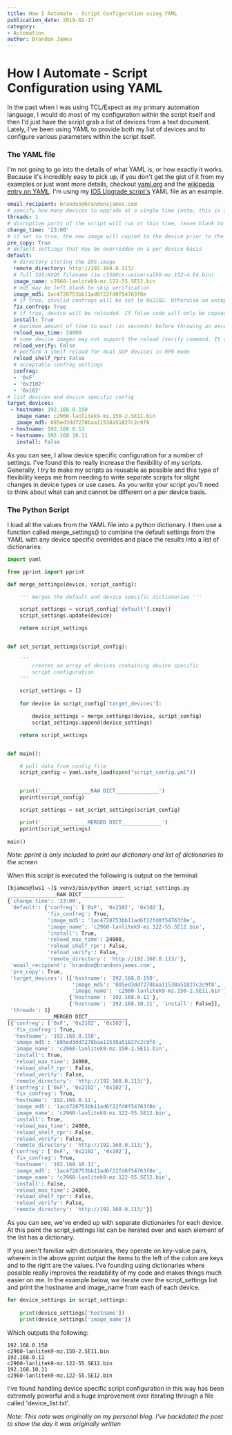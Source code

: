 ```yaml
---
title: How I Automate - Script Configuration using YAML
publication_date: 2019-02-17
category:
- Automation
author: Brandon James
---
```


# How I Automate - Script Configuration using YAML

In the past when I was using TCL/Expect as my primary automation language, I would do most of my configuration within the script itself and then I'd just have the script grab a list of devices from a text document. Lately, I've been using YAML to provide both my list of devices and to configure various parameters within the script itself. 

### The YAML file

I'm not going to go into the details of what YAML is, or how exactly it works. Because it's incredibly easy to pick up, if you don't get the gist of it from my examples or just want more details, checkout [yaml.org](https://yaml.org/) and the [wikipedia entry on YAML](https://en.wikipedia.org/wiki/YAML). I'm using my [IOS Upgrade script's](https://github.com/bjames/ios_upgrade) YAML file  as an example.

```yaml
email_recipient: brandon@brandonsjames.com
# specify how many devices to upgrade at a single time (note, this is also the number of threads spawned at runtime)
threads: 1
# disruptive parts of the script will run at this time, leave blank to run immediately. Format HH:MM
change_time: '23:00'
# if set to true, the new image will copied to the device prior to the change
pre_copy: True
# default settings that may be overridden on a per device basis
default:
  # directory storing the IOS image
  remote_directory: http://192.168.0.113/
  # full IOS/NXOS filename (ie c3560cx-universalk9-mz.152-4.E4.bin)
  image_name: c2960-lanlitek9-mz.122-55.SE12.bin
  # md5 may be left blank to skip verification
  image_md5: 1ac4728753bb11ad6f22fd8f54763f8e
  # if true, invalid confregs will be set to 0x2102. Otherwise an exception will be raised. 
  fix_confreg: True
  # if true, device will be reloaded. If false code will only be copied
  install: True
  # maximum amount of time to wait (in seconds) before throwing an exception after reload command has been issued
  reload_max_time: 24000
  # some device images may not support the reload /verify command. It can be disabled here.
  reload_verify: False
  # perform a shelf reload for dual SUP devices in RPR mode
  reload_shelf_rpr: False
  # acceptable confreg settings
  confreg:
  - '0xF'
  - '0x2102'
  - '0x102'
# list devices and device specific config
target_devices:
 - hostname: 192.168.0.150
   image_name: c2960-lanlitek9-mz.150-2.SE11.bin
   image_md5: 885ed3dd7278baa11538a51827c2c9f8
 - hostname: 192.168.0.11
 - hostname: 192.168.10.11
   install: False
```

As you can see, I allow device specific configuration for a number of settings. I've found this to really increase the flexibility of my scripts. Generally, I try to make my scripts as reusable as possible and this type of flexibility keeps me from needing to write separate scripts for slight changes in device types or use cases. As you write your script you'll need to think about what can and cannot be different on a per device basis. 

### The Python Script
I load all the values from the YAML file into a python dictionary. I then use a function called merge_settings() to combine the default settings from the YAML with any device specific overrides and place the results into a list of dictionaries:

```python
import yaml

from pprint import pprint

def merge_settings(device, script_config):

    ''' merges the default and device specific dictionaries '''

    script_settings = script_config['default'].copy()
    script_settings.update(device)

    return script_settings


def set_script_settings(script_config):

    '''
        creates an array of devices containing device specific
        script configuration
    ''' 

    script_settings = []
    
    for device in script_config['target_devices']:

        device_settings = merge_settings(device, script_config)
        script_settings.append(device_settings)

    return script_settings


def main():

    # pull data from config file
    script_config = yaml.safe_load(open("script_config.yml"))


    print('________________RAW DICT______________')
    pprint(script_config)

    script_settings = set_script_settings(script_config)

    print('_______________MERGED DICT_____________')
    pprint(script_settings)
    
main()
```

*Note: pprint is only included to print our dictionary and list of dictionaries to the screen*

When this script is executed the following is output on the terminal:

```bash
[bjames@lws1 ~]$ venv3/bin/python import_script_settings.py 
________________RAW DICT______________
{'change_time': '23:00',
 'default': {'confreg': ['0xF', '0x2102', '0x102'],
             'fix_confreg': True,
             'image_md5': '1ac4728753bb11ad6f22fd8f54763f8e',
             'image_name': 'c2960-lanlitek9-mz.122-55.SE12.bin',
             'install': True,
             'reload_max_time': 24000,
             'reload_shelf_rpr': False,
             'reload_verify': False,
             'remote_directory': 'http://192.168.0.113/'},
 'email_recipient': 'brandon@brandonsjames.com',
 'pre_copy': True,
 'target_devices': [{'hostname': '192.168.0.150',
                     'image_md5': '885ed3dd7278baa11538a51827c2c9f8',
                     'image_name': 'c2960-lanlitek9-mz.150-2.SE11.bin'},
                    {'hostname': '192.168.0.11'},
                    {'hostname': '192.168.10.11', 'install': False}],
 'threads': 1}
_______________MERGED DICT_____________
[{'confreg': ['0xF', '0x2102', '0x102'],
  'fix_confreg': True,
  'hostname': '192.168.0.150',
  'image_md5': '885ed3dd7278baa11538a51827c2c9f8',
  'image_name': 'c2960-lanlitek9-mz.150-2.SE11.bin',
  'install': True,
  'reload_max_time': 24000,
  'reload_shelf_rpr': False,
  'reload_verify': False,
  'remote_directory': 'http://192.168.0.113/'},
 {'confreg': ['0xF', '0x2102', '0x102'],
  'fix_confreg': True,
  'hostname': '192.168.0.11',
  'image_md5': '1ac4728753bb11ad6f22fd8f54763f8e',
  'image_name': 'c2960-lanlitek9-mz.122-55.SE12.bin',
  'install': True,
  'reload_max_time': 24000,
  'reload_shelf_rpr': False,
  'reload_verify': False,
  'remote_directory': 'http://192.168.0.113/'},
 {'confreg': ['0xF', '0x2102', '0x102'],
  'fix_confreg': True,
  'hostname': '192.168.10.11',
  'image_md5': '1ac4728753bb11ad6f22fd8f54763f8e',
  'image_name': 'c2960-lanlitek9-mz.122-55.SE12.bin',
  'install': False,
  'reload_max_time': 24000,
  'reload_shelf_rpr': False,
  'reload_verify': False,
  'remote_directory': 'http://192.168.0.113/'}]
```

As you can see, we've ended up with separate dictionaries for each device. At this point the script_settings list can be iterated over and each element of the list has a dictionary. 

If you aren't familiar with dictionaries, they operate on key-value pairs, wherein in the above pprint output the items to the left of the colon are keys and to the right are the values. I've founding using dictionaries where possible really improves the readability of my code and makes things much easier on me. In the example below, we iterate over the script_settings list and print the hostname and image_name from each of each device. 

```python
for device_settings in script_settings:
    
    print(device_settings['hostname'])
    print(device_settings['image_name'])
```

Which outputs the following:

```
192.168.0.150
c2960-lanlitek9-mz.150-2.SE11.bin
192.168.0.11
c2960-lanlitek9-mz.122-55.SE12.bin
192.168.10.11
c2960-lanlitek9-mz.122-55.SE12.bin
```

I've found handling device specific script configuration in this way has been extremely powerful and a huge improvement over iterating through a file called 'device_list.txt'. 

*Note: This note was originally on my personal blog. I've backdated the post to show the day it was originally written*